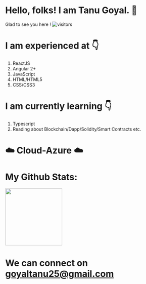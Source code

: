 

# Hello, folks! I am Tanu Goyal. :information_desk_person:


Glad to see you here ! ![visitors](https://visitor-badge.glitch.me/badge?page_id=page.id)

# I am experienced at :point_down:

1. ReactJS
2. Angular 2+
3. JavaScript
4. HTML/HTML5
5. CSS/CSS3

# I am currently learning :point_down:

1. Typescript
2. Reading about Blockchain/Dapp/Solidity/Smart Contracts etc.

# :cloud:  Cloud-Azure  :cloud:

# My Github Stats:

<img height="180em" src="https://github-readme-stats.vercel.app/api?username=goyaltanu25&show_icons=true&hide_border=true&&count_private=true&include_all_commits=true" />


# We can connect on goyaltanu25@gmail.com





